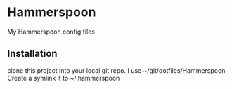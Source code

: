 # Hammerspoon
My Hammerspoon config files

## Installation

clone this project into your local git repo. I use ~/git/dotfiles/Hammerspoon
Create a symlink it to ~/.hammerspoon




